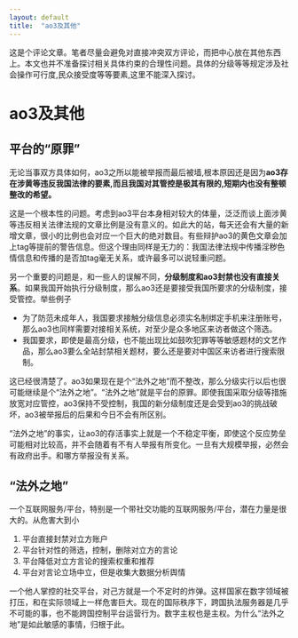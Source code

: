 ```yaml
---
layout: default
title:  "ao3及其他"
---
```

这是个评论文章。笔者尽量会避免对直接冲突双方评论，而把中心放在其他东西上。本文也并不准备探讨相关具体约束的合理性问题。具体的分级等等规定涉及社会操作可行度,民众接受度等等要素,这里不能深入探讨。

# ao3及其他

## 平台的“原罪”

无论当事双方具体如何，ao3之所以能被举报而最后被墙,根本原因还是因为**ao3存在涉黄等违反我国法律的要素,而且我国对其管控是极其有限的,短期内也没有整顿整改的希望。**

这是一个根本性的问题。考虑到ao3平台本身相对较大的体量，泛泛而谈上面涉黄等违反相关法律法规的文章比例是没有意义的。如此大的站，每天还会有大量的新增文章，很小的比例也会对应一个巨大的绝对数目。有些辩护ao3的黄色文章会加上tag等提前的警告信息。但这个理由同样是无力的：我国法律法规中传播淫秽色情信息和传播的是否加tag毫无关系，或许最多可以说轻重问题。

另一个重要的问题是，和一些人的误解不同，**分级制度和ao3封禁也没有直接关系**。如果我国开始执行分级制度，那么ao3还是要接受我国所要求的分级制度，接受管控。举些例子

- 为了防范未成年人，我国要求接触分级信息必须实名制绑定手机来注册账号，那么ao3也同样需要对接相关系统，对至少是众多地区来访者做这个筛选。
- 我国要求，即使是最高分级，也不能出现比如鼓吹犯罪等等敏感题材的文艺作品，那么ao3要么全站封禁相关题材，要么还是要对中国区来访者进行搜索限制。

这已经很清楚了。ao3如果现在是个“法外之地”而不整改，那么分级实行以后也很可能继续是个“法外之地”。“法外之地”就是平台的原罪。即使我国采取分级等措施放宽对应管控，ao3保持不受控制，我国的新分级制度还是会受到ao3的挑战破坏，ao3被举报后的后果和今日不会有所区别。

“法外之地”的事实，让ao3的存活事实上就是一个不稳定平衡，即使这个反应势垒可能相对比较高，并不会随着有不有人举报有所变化。一旦有大规模举报，必然会有政府出手。和哪方举报没有关系。

## “法外之地”

一个互联网服务/平台，特别是一个带社交功能的互联网服务/平台，潜在力量是很大的。从危害大到小

1. 平台直接封禁对立方账户
2. 平台针对性的筛选，控制，删除对立方的言论
3. 平台降低对立方言论的搜索权重和推荐
4. 平台对言论立场中立，但是收集大数据分析舆情

一个他人掌控的社交平台，对己方就是一个不定时的炸弹。这样国家在数字领域被打压，和在实际领域上一样危害巨大。现在的国际秩序下，跨国执法服务器是几乎不可能的事，也不能跨国控制平台运营行为。数字主权也是主权。为什么“法外之地”是如此敏感的事情，归根于此。

